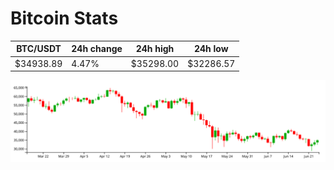 # Bitcoin Stats

BTC/USDT|24h change|24h high|24h low|
|---|---|---|---|
|$34938.89|4.47%|$35298.00|$32286.57|

<img src="./chart.svg">
